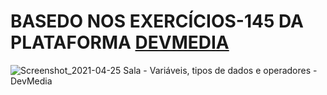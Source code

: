 # BASEDO NOS EXERCÍCIOS-145 DA PLATAFORMA [DEVMEDIA](https://www.devmedia.com.br/csharp/variaveis-dados-operadores/exercicio/145)

![Screenshot_2021-04-25 Sala - Variáveis, tipos de dados e operadores - DevMedia](https://user-images.githubusercontent.com/52793184/115983215-45c20800-a576-11eb-9d61-c820514c6dcb.png)
